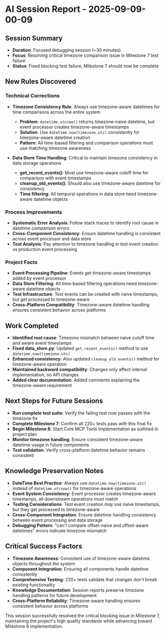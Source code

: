 # AI Session Report - 2025-09-09-00-09

## Session Summary
- **Duration**: Focused debugging session (~30 minutes)
- **Focus**: Resolving critical timezone comparison issue in Milestone 7 test failure
- **Status**: Fixed blocking test failure, Milestone 7 should now be complete

## New Rules Discovered

### Technical Corrections
- **Timezone Consistency Rule**: Always use timezone-aware datetimes for time comparisons across the entire system
  - **Problem**: `datetime.utcnow()` returns timezone-naive datetime, but event processor creates timezone-aware timestamps
  - **Solution**: Use `datetime.now(timezone.utc)` consistently for timezone-aware datetime creation
  - **Pattern**: All time-based filtering and comparison operations must use matching timezone awareness

- **Data Store Time Handling**: Critical to maintain timezone consistency in data storage operations
  - **get_recent_events()**: Must use timezone-aware cutoff time for comparison with event timestamps
  - **cleanup_old_events()**: Should also use timezone-aware datetime for consistency
  - **Time filtering**: All temporal operations in data store need timezone-aware datetime objects

### Process Improvements
- **Systematic Error Analysis**: Follow stack traces to identify root cause in datetime comparison errors
- **Cross-Component Consistency**: Ensure datetime handling is consistent across event processor and data store
- **Test Analysis**: Pay attention to timezone handling in test event creation vs production event processing

### Project Facts
- **Event Processing Pipeline**: Events get timezone-aware timestamps added by event processor
- **Data Store Filtering**: All time-based filtering operations need timezone-aware datetime objects
- **Test Infrastructure**: Test events can be created with naive timestamps, but get processed to timezone-aware
- **Cross-Platform Compatibility**: Timezone-aware datetime handling ensures consistent behavior across platforms

## Work Completed
- **Identified root cause**: Timezone mismatch between naive cutoff time and aware event timestamps
- **Fixed data_store.py**: Updated `get_recent_events()` method to use `datetime.now(timezone.utc)`
- **Enhanced consistency**: Also updated `cleanup_old_events()` method for timezone-aware operation
- **Maintained backward compatibility**: Changes only affect internal implementation, no API changes
- **Added clear documentation**: Added comments explaining the timezone-aware requirement

## Next Steps for Future Sessions
- **Run complete test suite**: Verify the failing test now passes with the timezone fix
- **Complete Milestone 7**: Confirm all 220+ tests pass with this final fix
- **Begin Milestone 8**: Start Core MCP Tools Implementation as outlined in project plan
- **Monitor timezone handling**: Ensure consistent timezone-aware datetime usage in future components
- **Test validation**: Verify cross-platform datetime behavior remains consistent

## Knowledge Preservation Notes
- **DateTime Best Practice**: Always use `datetime.now(timezone.utc)` instead of `datetime.utcnow()` for timezone-aware operations
- **Event System Consistency**: Event processor creates timezone-aware timestamps, all downstream operations must match
- **Testing Considerations**: Test event creation may use naive timestamps, but they get processed to timezone-aware
- **Cross-Component Integration**: Ensure datetime handling consistency between event processing and data storage
- **Debugging Pattern**: "can't compare offset-naive and offset-aware datetimes" errors indicate timezone mismatch

## Critical Success Factors
- **Timezone Awareness**: Consistent use of timezone-aware datetime objects throughout the system
- **Component Integration**: Ensuring all components handle datetime consistently
- **Comprehensive Testing**: 220+ tests validate that changes don't break existing functionality
- **Knowledge Documentation**: Session reports preserve timezone handling patterns for future development
- **Cross-Platform Reliability**: Timezone-aware handling ensures consistent behavior across platforms

This session successfully resolved the critical blocking issue in Milestone 7, maintaining the project's high quality standards while advancing toward Milestone 8 implementation.
